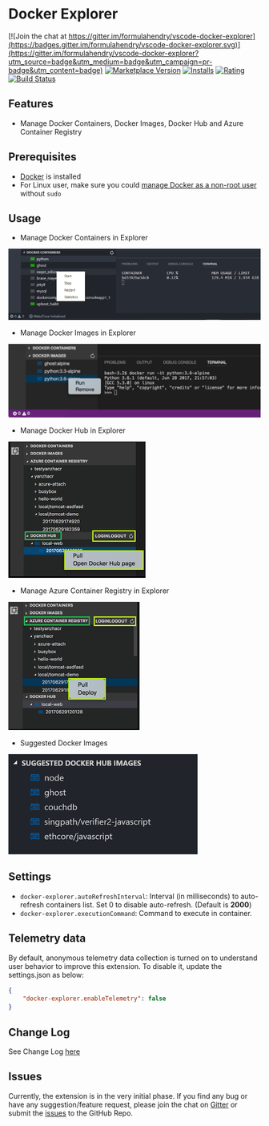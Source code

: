 # Docker Explorer

[![Join the chat at https://gitter.im/formulahendry/vscode-docker-explorer](https://badges.gitter.im/formulahendry/vscode-docker-explorer.svg)](https://gitter.im/formulahendry/vscode-docker-explorer?utm_source=badge&utm_medium=badge&utm_campaign=pr-badge&utm_content=badge) [![Marketplace Version](https://vsmarketplacebadge.apphb.com/version-short/formulahendry.docker-explorer.svg)](https://marketplace.visualstudio.com/items?itemName=formulahendry.docker-explorer) [![Installs](https://vsmarketplacebadge.apphb.com/installs-short/formulahendry.docker-explorer.svg)](https://marketplace.visualstudio.com/items?itemName=formulahendry.docker-explorer) [![Rating](https://vsmarketplacebadge.apphb.com/rating-short/formulahendry.docker-explorer.svg)](https://marketplace.visualstudio.com/items?itemName=formulahendry.docker-explorer) [![Build Status](https://travis-ci.org/formulahendry/vscode-docker-explorer.svg?branch=master)](https://travis-ci.org/formulahendry/vscode-docker-explorer)

## Features

* Manage Docker Containers, Docker Images, Docker Hub and Azure Container Registry

## Prerequisites

* [Docker](https://www.docker.com/) is installed
* For Linux user, make sure you could [manage Docker as a non-root user](https://docs.docker.com/engine/installation/linux/linux-postinstall/#manage-docker-as-a-non-root-user) without `sudo`

## Usage

* Manage Docker Containers in Explorer

![explorer](images/explorer.png)

* Manage Docker Images in Explorer

![image](images/image.png)

* Manage Docker Hub in Explorer

![docker-hub](images/docker-hub.png)

* Manage Azure Container Registry in Explorer

![ACR](images/ACR.png)

* Suggested Docker Images

![suggested-image](images/suggested-image.png)

## Settings

* `docker-explorer.autoRefreshInterval`: Interval (in milliseconds) to auto-refresh containers list. Set 0 to disable auto-refresh. (Default is **2000**)
* `docker-explorer.executionCommand`: Command to execute in container.

## Telemetry data

By default, anonymous telemetry data collection is turned on to understand user behavior to improve this extension. To disable it, update the settings.json as below:
```json
{
    "docker-explorer.enableTelemetry": false
}
```

## Change Log

See Change Log [here](CHANGELOG.md)

## Issues

Currently, the extension is in the very initial phase. If you find any bug or have any suggestion/feature request, please join the chat on [Gitter](https://gitter.im/formulahendry/vscode-docker-explorer) or submit the [issues](https://github.com/formulahendry/vscode-docker-explorer/issues) to the GitHub Repo.
